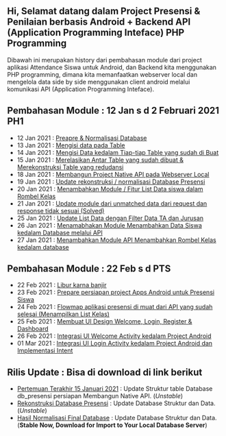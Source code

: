 ## Hi, Selamat datang dalam Project Presensi & Penilaian berbasis Android + Backend API (Application Programming Inteface) PHP Programming
Dibawah ini merupakan history dari pembahasan module dari project aplikasi Attendance Siswa untuk Android, dan Backend kita menggunakan PHP programming, dimana kita memanfaatkan webserver local dan mengelola data side by side menggunakan client android melalui komunikasi API (Application Programming Inteface).

## Pembahasan Module : 12 Jan s d 2 Februari 2021 PH1
* 12 Jan 2021 : <a href="https://github.com/eljitech/attendance/wiki/Pembahasan-Module-:-12-Jan-s-d-2-Februari-2021-PH1#12-jan-2021--preapre--normalisasi-database">Preapre & Normalisasi Database</a>
* 13 Jan 2021 : <a href="https://github.com/eljitech/attendance/wiki/Pembahasan-Module-:-12-Jan-s-d-2-Februari-2021-PH1#13-jan-2021--mengisi-data-pada-table">Mengisi data pada Table </a>
* 14 Jan 2021 : <a href="https://github.com/eljitech/attendance/wiki/Pembahasan-Module-:-12-Jan-s-d-2-Februari-2021-PH1#14-jan-2021--mengisi-data-kedalam-tiap-tiap-table-yang-sudah-di-buat">Mengisi Data kedalam Tiap-tiap Table yang sudah di Buat</a>
* 15 Jan 2021 : <a href="https://github.com/eljitech/attendance/wiki/Pembahasan-Module-:-12-Jan-s-d-2-Februari-2021-PH1#15-jan-2021--merelasikan-antar-table-yang-sudah-dibuat--merekonstruksi-table-yang-redudansi">Merelasikan Antar Table yang sudah dibuat & Merekonstruksi Table yang redudansi</a>
* 18 Jan 2021 : <a href="https://github.com/eljitech/attendance/wiki/Pembahasan-Module-:-12-Jan-s-d-2-Februari-2021-PH1#18-jan-2021--membangun-project-native-api-pada-webserver-local">Membangun Project Native API pada Webserver Local</a>
* 19 Jan 2021 : <a href="https://github.com/eljitech/attendance/wiki/Pembahasan-Module-:-12-Jan-s-d-2-Februari-2021-PH1#19-jan-2021--update-rekonstruksi--normalisasi-database-presensi">Update rekonstruksi / normalisasi Database Presensi</a>
* 20 Jan 2021 : <a href="https://github.com/eljitech/attendance/wiki/Pembahasan-Module-:-12-Jan-s-d-2-Februari-2021-PH1#20-jan-2021--menambahkan-module--fitur-list-data-siswa-dalam-rombel-kelas">Menambahkan Module / Fitur List Data siswa dalam Rombel Kelas</a>
* 21 Jan 2021 : <a href="https://github.com/eljitech/attendance/wiki/Pembahasan-Module-:-12-Jan-s-d-2-Februari-2021-PH1#21-jan-2021--update-module-dari-unmatched-data-dari-request-dan-response-tidak-sesuai-solved">Update module dari unmatched data dari request dan response tidak sesuai (Solved)</a>
* 25 Jan 2021 : <a href="https://github.com/eljitech/attendance/wiki/Pembahasan-Module-:-12-Jan-s-d-2-Februari-2021-PH1#25-jan-2021--update-list-data-dengan-filter-data-ta-dan-jurusan">Update List Data dengan Filter Data TA dan Jurusan</a>
* 26 Jan 2021 : <a href="https://github.com/eljitech/attendance/wiki/Pembahasan-Module-:-12-Jan-s-d-2-Februari-2021-PH1#26-jan-2021--menamabhakan-module-menambahkan-data-siswa-kedalam-database-melalui-api">Menamabhakan Module Menambahkan Data Siswa kedalam Database melalui API</a>
* 27 Jan 2021 : <a href="https://github.com/eljitech/attendance/wiki/Pembahasan-Module-:-12-Jan-s-d-2-Februari-2021-PH1#27-jan-2021--menambahkan-module-api-menambahkan-rombel-kelas-kedalam-database">Menambahkan Module API Menambahkan Rombel Kelas kedalam database</a>

## Pembahasan Module : 22 Feb s d PTS
* 22 Feb 2021 : <a href="#">Libur karna banjir</a>
* 23 Feb 2021 : <a href="https://github.com/eljitech/attendance/wiki/Pembahasan-Module-:-22-Februari-2021-s-d-PTS#23-februari-2021--prepare-persiapan-project-apps-android-untuk-presensi-siswa">Prepare persiapan project Apps Android untuk Presensi Siswa</a>
* 24 Feb 2021 : <a href="https://github.com/eljitech/attendance/wiki/Pembahasan-Module-:-22-Februari-2021-s-d-PTS#24-februari-2021--flowmap-aplikasi-presensi-di-muat-dari-api-yang-sudah-selesai-menampilkan-list-kelas">Flowmap aplikasi presensi di muat dari API yang sudah selesai (Menampilkan List Kelas)</a>
* 25 Feb 2021 : <a href="https://github.com/eljitech/attendance/wiki/Pembahasan-Module-:-22-Februari-2021-s-d-PTS#25-februari-2021--membuat-ui-design-welcome-login-register--dashboard">Membuat UI Design Welcome, Login, Register & Dashboard</a>
* 26 Feb 2021 : <a href="https://github.com/eljitech/attendance/wiki/Pembahasan-Module-:-22-Februari-2021-s-d-PTS#26-februari-2021--integrasi-ui-welcome-activity-kedalam-project-android">Integrasi UI Welcome Activity kedalam Project Android</a>
* 01 Mar 2021 : <a href="https://github.com/eljitech/attendance/wiki/Pembahasan-Module-:-22-Februari-2021-s-d-PTS#01-maret-2021--integrasi-ui-login-activity-kedalam-project-android">Integrasi UI Login Activity kedalam Project Android dan Implementasi Intent</a>


## Rilis Update : Bisa di download di link berikut
* <a href="https://github.com/eljitech/campusystem/releases/tag/150121.2">Pertemuan Terakhir 15 Januari 2021</a> : Update Struktur table Database db_presensi persiapan Membangun Native API. (<i>Unstable</i>)
* <a href="https://github.com/eljitech/campusystem/releases/tag/180121.2">Rekonstruksi Database Presensi</a> : Update Database Struktur dan Data. (<i>Unstable</i>)
* <a href="https://github.com/eljitech/campusystem/releases/tag/190121.2">Hasil Normalisasi Final Database</a> : Update Database Struktur dan Data. (<b>Stable Now, Download for Import to Your Local Database Server</b>)